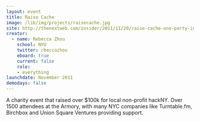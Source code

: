 ```yaml
---
layout: event
title: Raise Cache
image: /lib/img/projects/raisecache.jpg
site: http://thenextweb.com/insider/2011/11/20/raise-cache-one-party-in-nyc-raises-over-100000-for-local-hackers/
creator:
  - name: Rebecca Zhou
    school: NYU
    twitter: rbeccazhou
    eboard: true
    current: false
    role:
    - everything
launchdate: November 2011
demodays: false
---
```


A charity event that raised over $100k for local non-profit hackNY. Over 1500 attendees at the Armory, with many NYC companies like Turntable.fm, Birchbox and Union Square Ventures providing support.